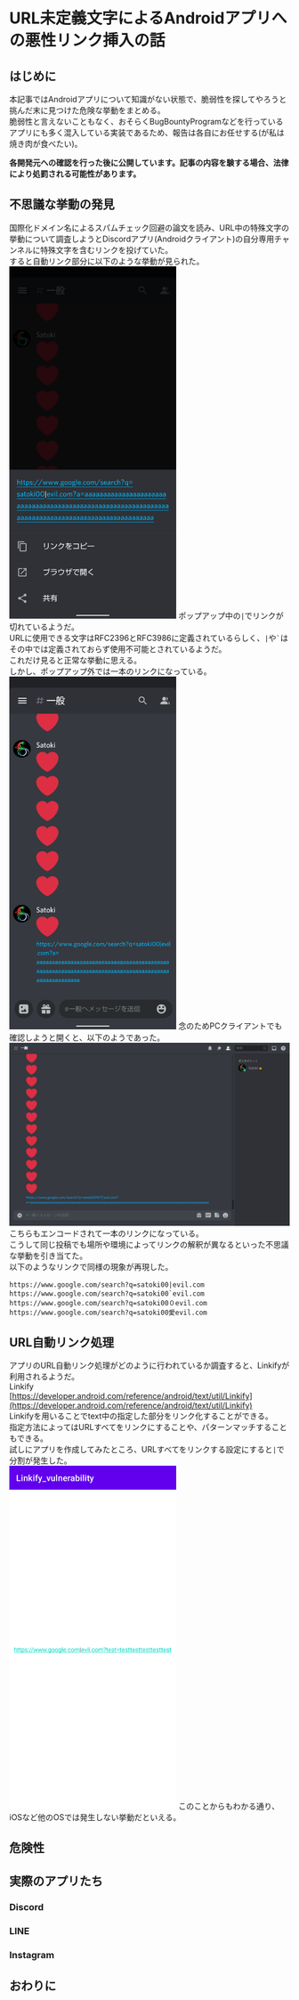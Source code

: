 # URL未定義文字によるAndroidアプリへの悪性リンク挿入の話

## はじめに
本記事ではAndroidアプリについて知識がない状態で、脆弱性を探してやろうと挑んだ末に見つけた危険な挙動をまとめる。  
脆弱性と言えないこともなく、おそらくBugBountyProgramなどを行っているアプリにも多く混入している実装であるため、報告は各自にお任せする(が私は焼き肉が食べたい)。  

**各開発元への確認を行った後に公開しています。記事の内容を験する場合、法律により処罰される可能性があります。**  

## 不思議な挙動の発見
国際化ドメイン名によるスパムチェック回避の論文を読み、URL中の特殊文字の挙動について調査しようとDiscordアプリ(Androidクライアント)の自分専用チャンネルに特殊文字を含むリンクを投げていた。  
すると自動リンク部分に以下のような挙動が見られた。  
<img src="images/Discord1.png" alt="discord1" width="300">
ポップアップ中の`|`でリンクが切れているようだ。  
URLに使用できる文字はRFC2396とRFC3986に定義されているらしく、`|`や`` ` ``はその中では定義されておらず使用不可能とされているようだ。  
これだけ見ると正常な挙動に思える。  
しかし、ポップアップ外では一本のリンクになっている。  
<img src="images/Discord2.png" alt="discord2" width="300">
念のためPCクライアントでも確認しようと開くと、以下のようであった。  
![Discord_PC.png](images/Discord_PC.png)  
こちらもエンコードされて一本のリンクになっている。  
こうして同じ投稿でも場所や環境によってリンクの解釈が異なるといった不思議な挙動を引き当てた。  
以下のようなリンクで同様の現象が再現した。  
```
https://www.google.com/search?q=satoki00|evil.com
https://www.google.com/search?q=satoki00`evil.com
https://www.google.com/search?q=satoki00０evil.com
https://www.google.com/search?q=satoki00愛evil.com
```

## URL自動リンク処理
アプリのURL自動リンク処理がどのように行われているか調査すると、Linkifyが利用されるようだ。  
Linkify  
[https://developer.android.com/reference/android/text/util/Linkify](https://developer.android.com/reference/android/text/util/Linkify)  
Linkifyを用いることでtext中の指定した部分をリンク化することができる。  
指定方法によってはURLすべてをリンクにすることや、パターンマッチすることもできる。  
試しにアプリを作成してみたところ、URLすべてをリンクする設定にすると`|`で分割が発生した。  
<img src="images/PoC.png" alt="PoC" width="300">
このことからもわかる通り、iOSなど他のOSでは発生しない挙動だといえる。  


## 危険性

## 実際のアプリたち

### Discord
### LINE
### Instagram


## おわりに





